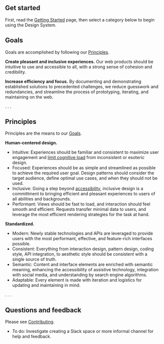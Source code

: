 <!--lead
  Texas Children's Design System is a centralized library of resources for creating websites at scale. It aims to bring consistency, standardization, and efficiency to Texas Children's digital products, by providing reusable patterns, documentation, and standards.
lead-->

## Get started

First, read the [Getting Started](/getting-started) page, then select a category below to begin using the Design System.

<!--twig
  {% set contents = [
    {
      heading: "Design",
      subheading: "Typography, color, layout, and more",
      link: "/design/animation",
      icon: "eye",
    },
    {
      heading: "Components",
      subheading: "Reusable building blocks and interface elements",
      link: "/components/accordion",
      icon: "grid",
    },
    {
      heading: "Primitives",
      subheading: "Basic HTML elements. Forms, lists, images, and more",
      link: "/primitives/forms",
      icon: "type",
    },
    {
      heading: "Accessibility",
      subheading: "Creating inclusive experiences for users with disabilities",
      link: "/accessibility",
      icon: "wheelchair",
    },
  ] %}
  <ul class="column" style="margin: 24px 0">
    {% for item in contents %}
      <li>
        {{ include("@tch/components/tile/tile.html.twig", {
          heading: item.heading,
          subheading: item.subheading,
          link: item.link,
          icon: item.icon,
          modifiers: ["no-hover", "small", "filled-icon"],
        }) }}
      </li>
    {% endfor %}
  </ul>
twig-->

## Goals

Goals are accomplished by following our [Principles](#principles).

**Create pleasant and inclusive experiences.** Our web products should be intuitive to use and accessible to all, with a strong sense of cohesion and credibility.

**Increase efficiency and focus.** By documenting and demonstrating established solutions to precedented challenges, we reduce guesswork and redundancies, and streamline the process of prototyping, iterating, and maintaining on the web.

. . .

## Principles

Principles are the means to our [Goals](#goals).

**Human-centered design.**

* Intuitive: Experiences should be familiar and consistent to maximize user engagement and [limit cognitive load](https://www.nngroup.com/articles/minimize-cognitive-load/ "Minimize Cognitive Load to Maximize Usability — Nielsen Norman Group") from inconsistent or esoteric design.
* Focused: Experiences should be as simple and streamlined as possible to achieve the required user goal. Design patterns should consider the target audience, define optimal use cases, and when they should not be used.
* Inclusive: Going a step beyond [accessibility](/accessibility), inclusive design is a committment to bringing efficient and pleasant experiences to users of all abilities and backgrounds.
* Performant: Views should be fast to load, and interaction should feel smooth and efficient. Requests transfer minimal data to users, and leverage the most efficient rendering strategies for the task at hand.

**Standardized.**

* Modern: Newly stable technologies and APIs are leveraged to provide users with the most performant, effective, and feature-rich interfaces possible.
* Consistent: Everything from interaction design, pattern design, coding style, API integration, to aesthetic style should be consistent with a single source of truth.
* Semantic: Content and interface elements are enriched with semantic meaning, enhancing the accessibility of assistive technology, integration with social media, and understanding by search engine algorithms.
* Adaptable: Every element is made with iteration and logistics for updating and maintaining in mind.

. . .
<!--
- Open — transparent development, open source, open to contribution and feedback from all across the organization
- Interoperable — platform-agnostic, paradigm-agnostic: should work with any content management system, rendering strategy, etc.
- Rigorous
-->

## Questions and feedback

Please see [Contributing](/contributing).

* To do: Investigate creating a Slack space or more informal channel for help and feedback.

<!--
https://style.helpscout.com/product/#help-scout-design-system - really good language here for introducing the design system as a concept

https://designsystem.digital.gov/design-principles/ - same for principles

Make analytics part of the DS? https://designsystem.digital.gov/about/research/

Security? https://designsystem.digital.gov/about/security/
-->